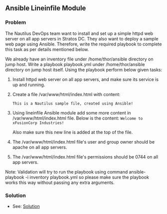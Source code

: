 ## Ansible Lineinfile Module

### Problem

The Nautilus DevOps team want to install and set up a simple httpd web server on all app servers in Stratos DC. They
also want to deploy a sample web page using Ansible. Therefore, write the required playbook to complete this task as per
details mentioned below.

We already have an inventory file under /home/thor/ansible directory on jump host. Write a playbook playbook.yml under
/home/thor/ansible directory on jump host itself. Using the playbook perform below given tasks:

1. Install httpd web server on all app servers, and make sure its service is up and running.

2. Create a file /var/www/html/index.html with content:

   `This is a Nautilus sample file, created using Ansible!`

3. Using lineinfile Ansible module add some more content in /var/www/html/index.html file. Below is the content:
   `Welcome to xFusionCorp Industries!`

   Also make sure this new line is added at the top of the file.

4. The /var/www/html/index.html file's user and group owner should be apache on all app servers.

5. The /var/www/html/index.html file's permissions should be 0744 on all app servers.

Note: Validation will try to run the playbook using command ansible-playbook -i inventory playbook.yml so please make
sure the playbook works this way without passing any extra arguments.

### Solution

- See: [Solution](./playbook.yaml)
